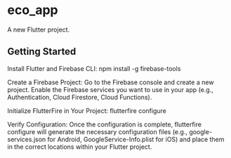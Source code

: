 # eco_app

A new Flutter project.

## Getting Started

Install Flutter and Firebase CLI:
  npm install -g firebase-tools

Create a Firebase Project:
  Go to the Firebase console and create a new project.
  Enable the Firebase services you want to use in your app (e.g., Authentication, Cloud Firestore, Cloud Functions).

Initialize FlutterFire in Your Project:
  flutterfire configure

Verify Configuration:
  Once the configuration is complete, flutterfire configure will generate the necessary configuration files (e.g.,   google-services.json for Android, GoogleService-Info.plist for iOS) and place them in the correct locations within   your Flutter project.